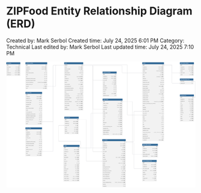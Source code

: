 # ZIPFood Entity Relationship Diagram (ERD)

Created by: Mark Serbol
Created time: July 24, 2025 6:01 PM
Category: Technical
Last edited by: Mark Serbol
Last updated time: July 24, 2025 7:10 PM

![ZIPFood Diagram.svg](ZIPFood%20Entity%20Relationship%20Diagram%20(ERD)/ZIPFood_Diagram.svg)